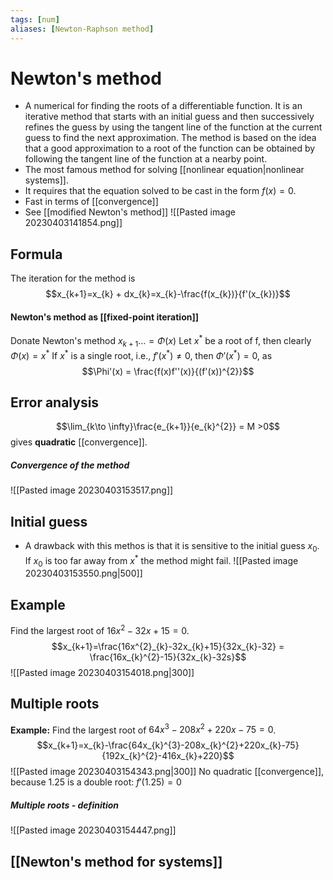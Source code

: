 ```yaml
---
tags: [num]
aliases: [Newton-Raphson method]
---
```

# Newton's method
- A numerical for finding the roots of a differentiable function. It is an iterative method that starts with an initial guess and then successively refines the guess by using the tangent line of the function at the current guess to find the next approximation. The method is based on the idea that a good approximation to a root of the function can be obtained by following the tangent line of the function at a nearby point.
- The most famous method for solving [[nonlinear equation|nonlinear systems]].
- It requires that the equation solved to be cast in the form $f(x) = 0$.
- Fast in terms of [[convergence]]
- See [[modified Newton's method]]
![[Pasted image 20230403141854.png]]

## Formula
The iteration for the method is $$x_{k+1}=x_{k} + dx_{k}=x_{k}-\frac{f(x_{k})}{f'(x_{k})}$$
#### Newton's method as [[fixed-point iteration]]
Donate Newton's method $x_{k+1}... = \Phi(x)$
Let $x^{*}$ be a root of f, then clearly $\Phi(x) = x^{*}$
If $x^{*}$ is a single root, i.e., $f'(x^{*}) \neq 0$, then $\Phi'(x^{*}) =0$, as $$\Phi'(x) = \frac{f(x)f''(x)}{(f'(x))^{2}}$$
## Error analysis
$$\lim_{k\to \infty}\frac{e_{k+1}}{e_{k}^{2}} = M >0$$gives **quadratic** [[convergence]].
##### Convergence of the method
![[Pasted image 20230403153517.png]]

## Initial guess
- A drawback with this methos is that it is sensitive to the initial guess $x_{0}$. If $x_{0}$ is too far away from $x^{*}$ the method might fail.
![[Pasted image 20230403153550.png|500]]

## Example
Find the largest root of $16x^{2}-32x+15 = 0$. $$x_{k+1}=\frac{16x^{2}_{k}-32x_{k}+15}{32x_{k}-32} = \frac{16x_{k}^{2}-15}{32x_{k}-32s}$$
![[Pasted image 20230403154018.png|300]]

## Multiple roots 
**Example:**
Find the largest root of $64x^{3}-208x^{2}+220x-75=0$. $$x_{k+1}=x_{k}-\frac{64x_{k}^{3}-208x_{k}^{2}+220x_{k}-75}{192x_{k}^{2}-416x_{k}+220}$$![[Pasted image 20230403154343.png|300]]
No quadratic [[convergence]], because 1.25 is a double root: $f'(1.25)= 0$

##### Multiple roots - definition
![[Pasted image 20230403154447.png]]

## [[Newton's method for systems]]